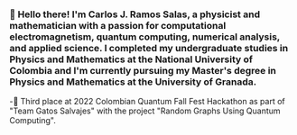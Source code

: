 ### 👋 Hello there! I'm Carlos J. Ramos Salas, a physicist and mathematician with a passion for computational electromagnetism, quantum computing, numerical analysis, and applied science. I completed my undergraduate studies in Physics and Mathematics at the National University of Colombia and I'm currently pursuing my Master's degree in Physics and Mathematics at the University of Granada.

-🥉 Third place at 2022 Colombian Quantum Fall Fest Hackathon as part of "Team Gatos Salvajes" with the project "Random Graphs Using Quantum Computing".

<!--
**ashybabashyba/ashybabashyba** is a ✨ _special_ ✨ repository because its `README.md` (this file) appears on your GitHub profile.

Here are some ideas to get you started:

- 🔭 I’m currently working on ...
- 🌱 I’m currently learning ...
- 👯 I’m looking to collaborate on ...
- 🤔 I’m looking for help with ...
- 💬 Ask me about ...
- 📫 How to reach me: ...
- 😄 Pronouns: ...
- ⚡ Fun fact: ...
-->
